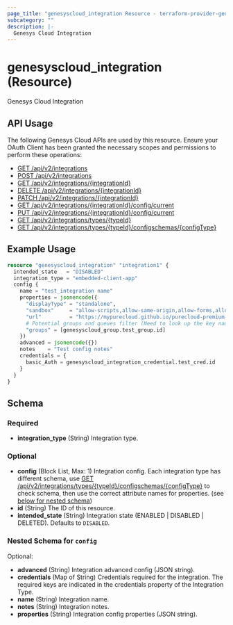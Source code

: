 ```yaml
---
page_title: "genesyscloud_integration Resource - terraform-provider-genesyscloud"
subcategory: ""
description: |-
  Genesys Cloud Integration
---
```

# genesyscloud_integration (Resource)

Genesys Cloud Integration

## API Usage
The following Genesys Cloud APIs are used by this resource. Ensure your OAuth Client has been granted the necessary scopes and permissions to perform these operations:

* [GET /api/v2/integrations](https://developer.mypurecloud.com/api/rest/v2/integrations/#get-api-v2-integrations)
* [POST /api/v2/integrations](https://developer.mypurecloud.com/api/rest/v2/integrations/#post-api-v2-integrations)
* [GET /api/v2/integrations/{integrationId}](https://developer.mypurecloud.com/api/rest/v2/integrations/#get-api-v2-integrations--integrationId-)
* [DELETE /api/v2/integrations/{integrationId}](https://developer.mypurecloud.com/api/rest/v2/integrations/#delete-api-v2-integrations--integrationId-)
* [PATCH /api/v2/integrations/{integrationId}](https://developer.mypurecloud.com/api/rest/v2/integrations/#patch-api-v2-integrations--integrationId-)
* [GET /api/v2/integrations/{integrationId}/config/current](https://developer.mypurecloud.com/api/rest/v2/integrations/#get-api-v2-integrations--integrationId--config-current)
* [PUT /api/v2/integrations/{integrationId}/config/current](https://developer.mypurecloud.com/api/rest/v2/integrations/#put-api-v2-integrations--integrationId--config-current)
* [GET /api/v2/integrations/types/{typeId}](https://developer.mypurecloud.com/api/rest/v2/integrations/#get-api-v2-integrations-types--typeId-)
* [GET /api/v2/integrations/types/{typeId}/configschemas/{configType}](https://developer.mypurecloud.com/api/rest/v2/integrations/#get-api-v2-integrations-types--typeId--configschemas--configType-)


## Example Usage

```terraform
resource "genesyscloud_integration" "integration1" {
  intended_state   = "DISABLED"
  integration_type = "embedded-client-app"
  config {
    name = "test_integration name"
    properties = jsonencode({
      "displayType" = "standalone",
      "sandbox"     = "allow-scripts,allow-same-origin,allow-forms,allow-modals",
      "url"         = "https://mypurecloud.github.io/purecloud-premium-app/wizard/index.html"
      # Potential groups and queues filter (Need to look up the key name from integration type schema)
      "groups" = [genesyscloud_group.test_group.id]
    })
    advanced = jsonencode({})
    notes    = "Test config notes"
    credentials = {
      basic_Auth = genesyscloud_integration_credential.test_cred.id
    }
  }
}
```

<!-- schema generated by tfplugindocs -->
## Schema

### Required

- **integration_type** (String) Integration type.

### Optional

- **config** (Block List, Max: 1) Integration config. Each integration type has different schema, use [GET /api/v2/integrations/types/{typeId}/configschemas/{configType}](https://developer.mypurecloud.com/api/rest/v2/integrations/#get-api-v2-integrations-types--typeId--configschemas--configType-) to check schema, then use the correct attribute names for properties. (see [below for nested schema](#nestedblock--config))
- **id** (String) The ID of this resource.
- **intended_state** (String) Integration state (ENABLED | DISABLED | DELETED). Defaults to `DISABLED`.

<a id="nestedblock--config"></a>
### Nested Schema for `config`

Optional:

- **advanced** (String) Integration advanced config (JSON string).
- **credentials** (Map of String) Credentials required for the integration. The required keys are indicated in the credentials property of the Integration Type.
- **name** (String) Integration name.
- **notes** (String) Integration notes.
- **properties** (String) Integration config properties (JSON string).

